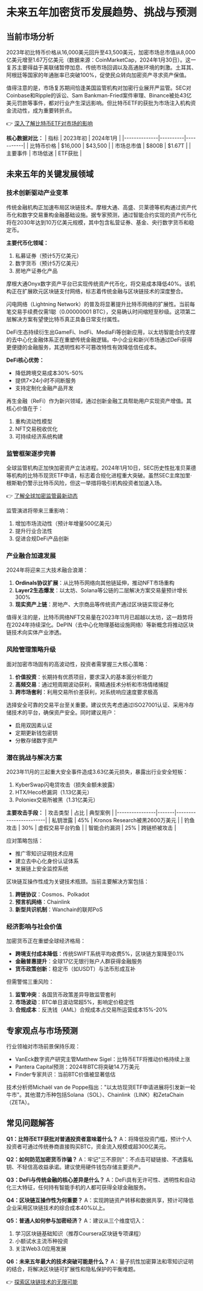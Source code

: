 # 未来五年加密货币发展趋势、挑战与预测

## 当前市场分析

2023年初比特币价格从16,000美元回升至43,500美元，加密市场总市值从8,000亿美元增至1.67万亿美元（数据来源：CoinMarketCap，2024年1月30日）。这一复苏主要得益于美联储暂停加息、传统市场回调以及高通胀环境的刺激。土耳其、阿根廷等国家的年通胀率已突破100%，促使民众转向加密资产寻求资产保值。

值得注意的是，市场复苏期间恰逢美国监管机构对加密行业展开严监管。SEC对Coinbase和Ripple的诉讼、Sam Bankman-Fried案件审理、Binance被处43亿美元罚款等事件，都对行业产生深远影响。但比特币ETF的获批为市场注入机构资金流动性，成为重要转折点。

👉 [深入了解比特币ETF对市场的影响](https://bit.ly/okx_welcome)

**核心数据对比：**
| 指标         | 2023年初 | 2024年1月 |
|--------------|----------|-----------|
| 比特币价格   | $16,000  | $43,500   |
| 市场总市值   | $800B    | $1.67T    |
| 主要事件     | 市场低迷   | ETF获批   |

## 未来五年的关键发展领域

### 技术创新驱动产业变革

传统金融机构正加速布局区块链技术。摩根大通、高盛、贝莱德等机构通过资产代币化和数字交易重构金融基础设施。据专家预测，通过智能合约实现的资产代币化将在2030年达到10万亿美元规模，其中包含私营证券、基金、央行数字货币和稳定币。

**主要代币化领域：**
1. 私募证券（预计5万亿美元）
2. 数字货币（预计5万亿美元）
3. 房地产证券化产品

摩根大通Onyx数字资产平台已实现传统资产代币化，将交易成本降低40%。该机构正在扩展欧元区块链支付网络，标志着传统金融与区块链技术的深度整合。

闪电网络（Lightning Network）的普及将显著提升比特币网络的扩展性。当前每笔交易手续费仅需1聪（0.00000001 BTC），交易确认时间缩短至秒级。这项第二层解决方案有望使比特币真正具备日常支付属性。

DeFi生态持续衍生出GameFi、IndFi、MediaFi等创新应用，以太坊智能合约支撑的去中心化金融体系正在重塑传统金融逻辑。中小企业和新兴市场通过DeFi获得更便捷的金融服务，其透明性和不可篡改特性有效降低信任成本。

**DeFi核心优势：**
- 降低跨境交易成本30%-50%
- 提供7×24小时不间断服务
- 支持定制化金融产品开发

再生金融（ReFi）作为新兴领域，通过创新金融工具帮助用户实现资产增值。其核心价值在于：
1. 重构流动性模型
2. NFT交易税收优化
3. 可持续经济系统构建

### 监管框架逐步完善

全球监管机构正加快加密资产立法进程。2024年1月10日，SEC历史性批准贝莱德等机构的比特币现货ETF申请，标志着合规化进程重大突破。虽然SEC主席加里·根斯勒仍警示比特币风险，但这一举措将吸引机构投资者加速入场。

👉 [了解全球加密监管最新动态](https://bit.ly/okx_welcome)

监管演进将带来三重影响：
1. 增加市场流动性（预计年增量500亿美元）
2. 提升行业合法性
3. 促进合规DeFi产品创新

### 产业融合加速发展

2024年将迎来三大技术融合浪潮：
1. **Ordinals协议扩展**：从比特币网络向其他链延伸，推动NFT市场重构
2. **Layer2生态爆发**：以太坊、Solana等公链的二层解决方案交易量预计增长300%
3. **现实资产上链**：房地产、大宗商品等传统资产通过区块链实现证券化

值得关注的是，比特币网络NFT交易量在2023年11月已超越以太坊，这一趋势将在2024年持续深化。DePIN（去中心化物理基础设施网络）等新概念将推动区块链技术向实体产业渗透。

### 风险管理策略升级

面对加密市场固有的高波动性，投资者需掌握三大核心策略：
1. **价值投资**：长期持有优质项目，要求深入的基本面分析能力
2. **高频交易**：通过短周期波动获利，需精通技术分析和市场情绪捕捉
3. **跨市场套利**：利用交易所价差获利，对系统响应速度要求极高

选择安全可靠的交易平台至关重要。建议优先考虑通过ISO27001认证、采用冷存储技术的平台，确保资产安全。同时建议用户：
- 启用双因素认证
- 定期更新钱包密钥
- 分散存储数字资产

### 潜在挑战与解决方案

2023年11月的三起重大安全事件造成3.63亿美元损失，暴露出行业安全短板：
1. KyberSwap闪电贷攻击（损失金额未披露）
2. HTX/Heco桥漏洞（1.13亿美元）
3. Poloniex交易所被黑（1.31亿美元）

**主要攻击手段：**
| 攻击类型       | 占比  | 典型案例               |
|----------------|-------|------------------------|
| 私钥泄露       | 45%   | Kronos Research被黑2600万美元 |
| 钓鱼攻击       | 30%   | 虚假交易平台钓鱼        |
| 智能合约漏洞   | 25%   | 跨链桥被攻击           |

应对策略包括：
- 推广零知识证明技术应用
- 建立去中心化身份认证体系
- 发展链上安全监控系统

区块链互操作性成为关键技术瓶颈。当前主要解决方案包括：
1. **跨链协议**：Cosmos、Polkadot
2. **预言机网络**：Chainlink
3. **新型共识机制**：Wanchain的联邦PoS

### 经济影响与社会价值

加密货币正在重塑全球经济格局：
- **跨境支付成本降低**：传统SWIFT系统平均收费5%，区块链方案降至0.1%
- **金融普惠提升**：全球17亿无银行账户人群获得金融服务
- **货币政策创新**：稳定币（如USDT）与法币形成互补

但需警惕三重风险：
1. **监管冲突**：各国货币政策差异导致监管套利
2. **市场波动**：BTC单日波动常超5%，影响定价稳定性
3. **合规成本**：反洗钱（AML）合规成本占交易所运营成本15%-20%

## 专家观点与市场预测

行业领袖对市场前景保持乐观：
- VanEck数字资产研究主管Matthew Sigel：比特币ETF将推动价格持续上涨
- Pantera Capital预测：2024年BTC将突破14.7万美元
- Finder专家共识：当前BTC价值被显著低估

技术分析师Michaël van de Poppe指出："以太坊现货ETF申请进展将引发新一轮牛市"。其他潜力币种包括Solana（SOL）、Chainlink（LINK）和ZetaChain（ZETA）。

## 常见问题解答

**Q1：比特币ETF获批对普通投资者意味着什么？**
A：将降低投资门槛，预计个人投资者可通过传统券商直接购买BTC，资金流入规模或超300亿美元。

**Q2：如何防范加密货币诈骗？**
A：牢记"三不原则"：不点击可疑链接、不透露私钥、不轻信高收益承诺。建议使用硬件钱包存储主要资产。

**Q3：DeFi与传统金融的核心差异是什么？**
A：DeFi具有无许可性、透明性和自动化三大特征，任何持有智能手机的人都可获得全球金融服务。

**Q4：区块链互操作性为何重要？**
A：实现跨链资产转移和数据共享，预计可降低企业采用区块链技术的综合成本40%以上。

**Q5：普通人如何参与加密经济？**
A：建议从三个维度切入：
1. 学习区块链基础知识（推荐Coursera区块链专项课程）
2. 小额试水主流币种投资
3. 关注Web3.0应用发展

**Q6：未来五年最大的技术突破可能是什么？**
A：量子抗性加密算法和零知识证明的结合，将解决区块链可扩展性和隐私保护的平衡难题。

👉 [探索区块链技术的无限可能](https://bit.ly/okx_welcome)